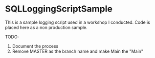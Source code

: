 # SQLLoggingScriptSample
This is a sample logging script used in a workshop I conducted.  Code is placed here as a non production sample.


TODO:

1. Document the process
2. Remove MASTER as the branch name and make Main the "Main"